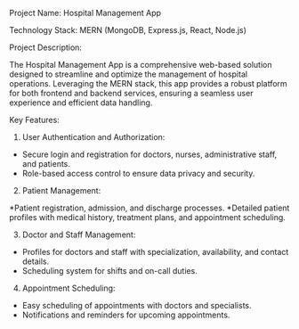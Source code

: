 Project Name: Hospital Management App

Technology Stack: MERN (MongoDB, Express.js, React, Node.js)

Project Description:

The Hospital Management App is a comprehensive web-based solution designed to streamline and optimize the management of hospital operations. Leveraging the MERN stack, 
this app provides a robust platform for both frontend and backend services, ensuring a seamless user experience and efficient data handling.

Key Features:

1) User Authentication and Authorization:

* Secure login and registration for doctors, nurses, administrative staff, and patients.
* Role-based access control to ensure data privacy and security.
  
2) Patient Management:

*Patient registration, admission, and discharge processes.
*Detailed patient profiles with medical history, treatment plans, and appointment scheduling.

3) Doctor and Staff Management:

* Profiles for doctors and staff with specialization, availability, and contact details.
* Scheduling system for shifts and on-call duties.
  
4) Appointment Scheduling:

* Easy scheduling of appointments with doctors and specialists.
* Notifications and reminders for upcoming appointments.
